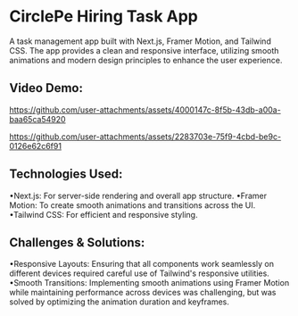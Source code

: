 # CirclePe Hiring Task App

 A task management app built with Next.js, Framer Motion, and Tailwind CSS. The app provides a clean and responsive interface, utilizing smooth animations and modern design principles to enhance the user experience.


## Video Demo:
https://github.com/user-attachments/assets/4000147c-8f5b-43db-a00a-baa65ca54920

https://github.com/user-attachments/assets/2283703e-75f9-4cbd-be9c-0126e62c6f91



## Technologies Used:
•Next.js: For server-side rendering and overall app structure.
•Framer Motion: To create smooth animations and transitions across the UI.
•Tailwind CSS: For efficient and responsive styling.


## Challenges & Solutions: 
•Responsive Layouts: Ensuring that all components work seamlessly on different devices required careful use of Tailwind's responsive utilities.
•Smooth Transitions: Implementing smooth animations using Framer Motion while maintaining performance across devices was challenging, but was solved by optimizing the animation duration and keyframes.
